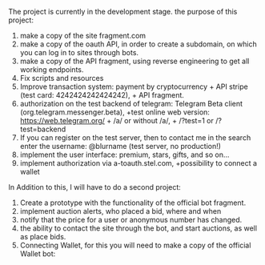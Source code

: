 The project is currently in the development stage.
the purpose of this project:
1) make a copy of the site fragment.com
2) make a copy of the oauth API, in order to create a subdomain, on which you can log in to sites through bots.
3) make a copy of the API fragment, using reverse engineering to get all working endpoints.
4) Fix scripts and resources
5) Improve transaction system: payment by cryptocurrency + API stripe (test card: 4242424242424242), + API fragment.
6) authorization on the test backend of telegram: Telegram Beta client (org.telegram.messenger.beta), +test online web version: https://web.telegram.org/ + /a/ or without /a/, + /?test=1 or /?test=backend
7) If you can register on the test server, then to contact me in the search enter the username: @blurname (test server, no production!)
8) implement the user interface: premium, stars, gifts, and so on...
9) implement authorization via a-toauth.stel.com, +possibility to connect a wallet

In Addition to this, I will have to do a second project:
1) Create a prototype with the functionality of the official bot fragment.
2) implement auction alerts, who placed a bid, where and when
3) notify that the price for a user or anonymous number has changed.
4) the ability to contact the site through the bot, and start auctions, as well as place bids.
5) Connecting Wallet, for this you will need to make a copy of the official Wallet bot:
